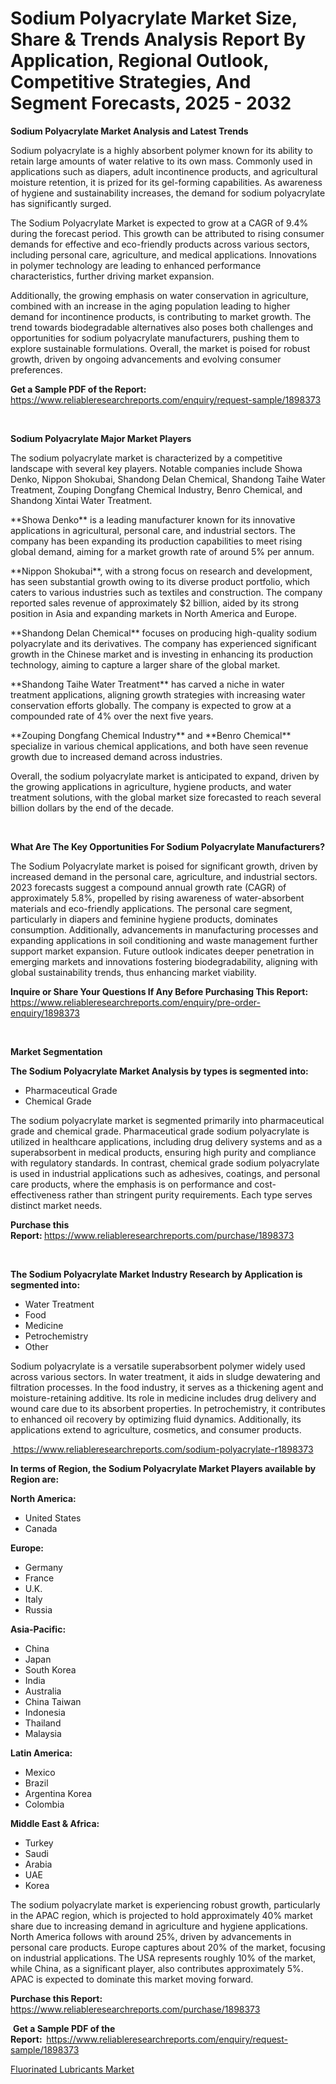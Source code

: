 <p><h1>Sodium Polyacrylate Market Size, Share & Trends Analysis Report By Application, Regional Outlook, Competitive Strategies, And Segment Forecasts, 2025 - 2032</h1></p><p><strong>Sodium Polyacrylate Market Analysis and Latest Trends</strong></p>
<p><p>Sodium polyacrylate is a highly absorbent polymer known for its ability to retain large amounts of water relative to its own mass. Commonly used in applications such as diapers, adult incontinence products, and agricultural moisture retention, it is prized for its gel-forming capabilities. As awareness of hygiene and sustainability increases, the demand for sodium polyacrylate has significantly surged.</p><p>The Sodium Polyacrylate Market is expected to grow at a CAGR of 9.4% during the forecast period. This growth can be attributed to rising consumer demands for effective and eco-friendly products across various sectors, including personal care, agriculture, and medical applications. Innovations in polymer technology are leading to enhanced performance characteristics, further driving market expansion.</p><p>Additionally, the growing emphasis on water conservation in agriculture, combined with an increase in the aging population leading to higher demand for incontinence products, is contributing to market growth. The trend towards biodegradable alternatives also poses both challenges and opportunities for sodium polyacrylate manufacturers, pushing them to explore sustainable formulations. Overall, the market is poised for robust growth, driven by ongoing advancements and evolving consumer preferences.</p></p>
<p><strong>Get a Sample PDF of the Report:&nbsp;</strong> <a href="https://www.reliableresearchreports.com/enquiry/request-sample/1898373?utm_campaign=3250&utm_medium=2&utm_source=Github&utm_content=ia&utm_term=31032025&utm_id=sodium-polyacrylate">https://www.reliableresearchreports.com/enquiry/request-sample/1898373</a></p>
<p>&nbsp;</p>
<p><strong>Sodium Polyacrylate Major Market Players</strong></p>
<p><p>The sodium polyacrylate market is characterized by a competitive landscape with several key players. Notable companies include Showa Denko, Nippon Shokubai, Shandong Delan Chemical, Shandong Taihe Water Treatment, Zouping Dongfang Chemical Industry, Benro Chemical, and Shandong Xintai Water Treatment.</p><p>**Showa Denko** is a leading manufacturer known for its innovative applications in agricultural, personal care, and industrial sectors. The company has been expanding its production capabilities to meet rising global demand, aiming for a market growth rate of around 5% per annum. </p><p>**Nippon Shokubai**, with a strong focus on research and development, has seen substantial growth owing to its diverse product portfolio, which caters to various industries such as textiles and construction. The company reported sales revenue of approximately $2 billion, aided by its strong position in Asia and expanding markets in North America and Europe.</p><p>**Shandong Delan Chemical** focuses on producing high-quality sodium polyacrylate and its derivatives. The company has experienced significant growth in the Chinese market and is investing in enhancing its production technology, aiming to capture a larger share of the global market. </p><p>**Shandong Taihe Water Treatment** has carved a niche in water treatment applications, aligning growth strategies with increasing water conservation efforts globally. The company is expected to grow at a compounded rate of 4% over the next five years.</p><p>**Zouping Dongfang Chemical Industry** and **Benro Chemical** specialize in various chemical applications, and both have seen revenue growth due to increased demand across industries.</p><p>Overall, the sodium polyacrylate market is anticipated to expand, driven by the growing applications in agriculture, hygiene products, and water treatment solutions, with the global market size forecasted to reach several billion dollars by the end of the decade.</p></p>
<p>&nbsp;</p>
<p><strong>What Are The Key Opportunities For Sodium Polyacrylate Manufacturers?</strong></p>
<p><p>The Sodium Polyacrylate market is poised for significant growth, driven by increased demand in the personal care, agriculture, and industrial sectors. 2023 forecasts suggest a compound annual growth rate (CAGR) of approximately 5.8%, propelled by rising awareness of water-absorbent materials and eco-friendly applications. The personal care segment, particularly in diapers and feminine hygiene products, dominates consumption. Additionally, advancements in manufacturing processes and expanding applications in soil conditioning and waste management further support market expansion. Future outlook indicates deeper penetration in emerging markets and innovations fostering biodegradability, aligning with global sustainability trends, thus enhancing market viability.</p></p>
<p><strong>Inquire or Share Your Questions If Any Before Purchasing This Report:</strong> <a href="https://www.reliableresearchreports.com/enquiry/pre-order-enquiry/1898373?utm_campaign=3250&utm_medium=2&utm_source=Github&utm_content=ia&utm_term=31032025&utm_id=sodium-polyacrylate">https://www.reliableresearchreports.com/enquiry/pre-order-enquiry/1898373</a></p>
<p>&nbsp;</p>
<p><strong>Market Segmentation</strong></p>
<p><strong>The Sodium Polyacrylate Market Analysis by types is segmented into:</strong></p>
<p><ul><li>Pharmaceutical Grade</li><li>Chemical Grade</li></ul></p>
<p><p>The sodium polyacrylate market is segmented primarily into pharmaceutical grade and chemical grade. Pharmaceutical grade sodium polyacrylate is utilized in healthcare applications, including drug delivery systems and as a superabsorbent in medical products, ensuring high purity and compliance with regulatory standards. In contrast, chemical grade sodium polyacrylate is used in industrial applications such as adhesives, coatings, and personal care products, where the emphasis is on performance and cost-effectiveness rather than stringent purity requirements. Each type serves distinct market needs.</p></p>
<p><strong>Purchase this Report:&nbsp;</strong><a href="https://www.reliableresearchreports.com/purchase/1898373?utm_campaign=3250&utm_medium=2&utm_source=Github&utm_content=ia&utm_term=31032025&utm_id=sodium-polyacrylate">https://www.reliableresearchreports.com/purchase/1898373</a></p>
<p>&nbsp;</p>
<p><strong>The Sodium Polyacrylate Market Industry Research by Application is segmented into:</strong></p>
<p><ul><li>Water Treatment</li><li>Food</li><li>Medicine</li><li>Petrochemistry</li><li>Other</li></ul></p>
<p><p>Sodium polyacrylate is a versatile superabsorbent polymer widely used across various sectors. In water treatment, it aids in sludge dewatering and filtration processes. In the food industry, it serves as a thickening agent and moisture-retaining additive. Its role in medicine includes drug delivery and wound care due to its absorbent properties. In petrochemistry, it contributes to enhanced oil recovery by optimizing fluid dynamics. Additionally, its applications extend to agriculture, cosmetics, and consumer products.</p></p>
<p><a href="https://www.reliableresearchreports.com/sodium-polyacrylate-r1898373?utm_campaign=3250&utm_medium=2&utm_source=Github&utm_content=ia&utm_term=31032025&utm_id=sodium-polyacrylate">&nbsp;https://www.reliableresearchreports.com/sodium-polyacrylate-r1898373</a></p>
<p><strong>In terms of Region, the Sodium Polyacrylate Market Players available by Region are:</strong></p>
<p>
    <p> <strong> North America: </strong>
        <ul>
            <li>United States</li>
            <li>Canada</li>
        </ul>
        </p> 
    <p> <strong> Europe: </strong>
        <ul>
            <li>Germany</li>
            <li>France</li>
            <li>U.K.</li>
            <li>Italy</li>
            <li>Russia</li>
        </ul>
        </p> 
    <p> <strong> Asia-Pacific: </strong>
        <ul>
            <li>China</li>
            <li>Japan</li>
            <li>South Korea</li>
            <li>India</li>
            <li>Australia</li>
            <li>China Taiwan</li>
            <li>Indonesia</li>
            <li>Thailand</li>
            <li>Malaysia</li>
        </ul>
        </p> 
    <p> <strong> Latin America: </strong>
        <ul>
            <li>Mexico</li>
            <li>Brazil</li>
            <li>Argentina Korea</li>
            <li>Colombia</li>
        </ul>
        </p> 
    <p> <strong> Middle East & Africa: </strong>
        <ul>
            <li>Turkey</li>
            <li>Saudi</li>
            <li>Arabia</li>
            <li>UAE</li>
            <li>Korea</li>
        </ul>
    </p>
    </p>
<p><p>The sodium polyacrylate market is experiencing robust growth, particularly in the APAC region, which is projected to hold approximately 40% market share due to increasing demand in agriculture and hygiene applications. North America follows with around 25%, driven by advancements in personal care products. Europe captures about 20% of the market, focusing on industrial applications. The USA represents roughly 10% of the market, while China, as a significant player, also contributes approximately 5%. APAC is expected to dominate this market moving forward.</p></p>
<p><strong>Purchase this Report: </strong><a href="https://www.reliableresearchreports.com/purchase/1898373?utm_campaign=3250&utm_medium=2&utm_source=Github&utm_content=ia&utm_term=31032025&utm_id=sodium-polyacrylate">https://www.reliableresearchreports.com/purchase/1898373</a></p>
<p>&nbsp;<strong>Get a Sample PDF of the Report:&nbsp;&nbsp;</strong><a href="https://www.reliableresearchreports.com/enquiry/request-sample/1898373?utm_campaign=3250&utm_medium=2&utm_source=Github&utm_content=ia&utm_term=31032025&utm_id=sodium-polyacrylate">https://www.reliableresearchreports.com/enquiry/request-sample/1898373</a></p>
<p><strong></strong></p>
<p><p><a href="https://github.com/alejnaouare/Market-Research-Report-List-1/blob/main/fluorinated-lubricants-market.md?utm_campaign=3250&utm_medium=2&utm_source=Github&utm_content=ia&utm_term=31032025&utm_id=sodium-polyacrylate">Fluorinated Lubricants Market</a></p></p>